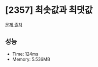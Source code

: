 # [2357] 최솟값과 최댓값

[문제 출처](https://www.acmicpc.net/problem/2357)

## 성능

- Time: 124ms
- Memory: 5.536MB